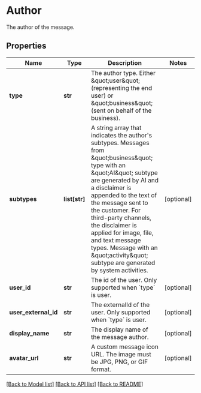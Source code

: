 # Author

The author of the message.
## Properties
Name | Type | Description | Notes
------------ | ------------- | ------------- | -------------
**type** | **str** | The author type. Either \&quot;user\&quot; (representing the end user)  or \&quot;business\&quot; (sent on behalf of the business).  | 
**subtypes** | **list[str]** | A string array that indicates the author&#39;s subtypes. Messages from \&quot;business\&quot; type with an \&quot;AI\&quot; subtype  are generated by AI and a disclaimer is appended to the text of the message sent to the customer.  For third-party channels, the disclaimer is applied for image, file, and text message types. Message with an \&quot;activity\&quot; subtype are generated by system activities.  | [optional] 
**user_id** | **str** | The id of the user. Only supported when &#x60;type&#x60; is user. | [optional] 
**user_external_id** | **str** | The externalId of the user. Only supported when &#x60;type&#x60; is user. | [optional] 
**display_name** | **str** | The display name of the message author. | [optional] 
**avatar_url** | **str** | A custom message icon URL. The image must be JPG, PNG, or GIF format. | [optional] 

[[Back to Model list]](../README.md#documentation-for-models) [[Back to API list]](../README.md#documentation-for-api-endpoints) [[Back to README]](../README.md)


